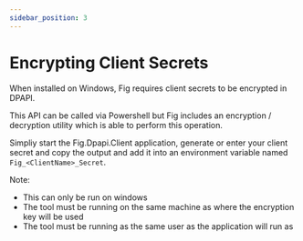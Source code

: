 ```yaml
---
sidebar_position: 3
---
```


# Encrypting Client Secrets

When installed on Windows, Fig requires client secrets to be encrypted in DPAPI. 

This API can be called via Powershell but Fig includes an encryption / decryption utility which is able to perform this operation.

Simpliy start the Fig.Dpapi.Client application, generate or enter your client secret and copy the output and add it into an environment variable named `Fig_<ClientName>_Secret`.

Note:

- This can only be run on windows
- The tool must be running on the same machine as where the encryption key will be used
- The tool must be running as the same user as the application will run as